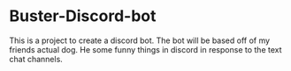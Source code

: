 # Buster-Discord-bot
This is a project to create a discord bot. The bot will be based off of my friends actual dog. He some funny things in discord in response to the text chat channels.

